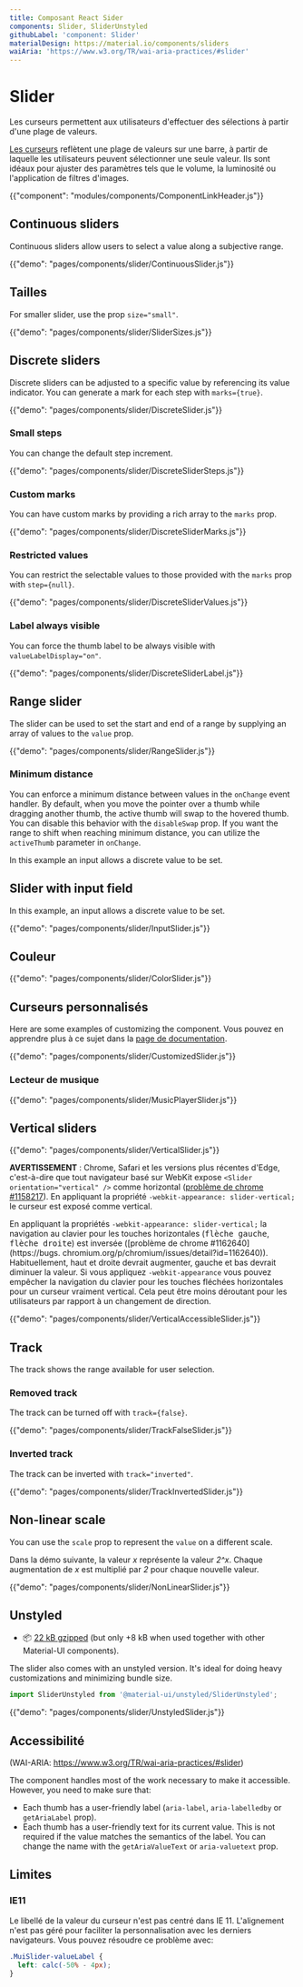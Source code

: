 ```yaml
---
title: Composant React Sider
components: Slider, SliderUnstyled
githubLabel: 'component: Slider'
materialDesign: https://material.io/components/sliders
waiAria: 'https://www.w3.org/TR/wai-aria-practices/#slider'
---
```


# Slider

<p class="description">Les curseurs permettent aux utilisateurs d'effectuer des sélections à partir d'une plage de valeurs.</p>

[Les curseurs](https://material.io/design/components/sliders.html) reflètent une plage de valeurs sur une barre, à partir de laquelle les utilisateurs peuvent sélectionner une seule valeur. Ils sont idéaux pour ajuster des paramètres tels que le volume, la luminosité ou l'application de filtres d'images.

{{"component": "modules/components/ComponentLinkHeader.js"}}

## Continuous sliders

Continuous sliders allow users to select a value along a subjective range.

{{"demo": "pages/components/slider/ContinuousSlider.js"}}

## Tailles

For smaller slider, use the prop `size="small"`.

{{"demo": "pages/components/slider/SliderSizes.js"}}

## Discrete sliders

Discrete sliders can be adjusted to a specific value by referencing its value indicator. You can generate a mark for each step with `marks={true}`.

{{"demo": "pages/components/slider/DiscreteSlider.js"}}

### Small steps

You can change the default step increment.

{{"demo": "pages/components/slider/DiscreteSliderSteps.js"}}

### Custom marks

You can have custom marks by providing a rich array to the `marks` prop.

{{"demo": "pages/components/slider/DiscreteSliderMarks.js"}}

### Restricted values

You can restrict the selectable values to those provided with the `marks` prop with `step={null}`.

{{"demo": "pages/components/slider/DiscreteSliderValues.js"}}

### Label always visible

You can force the thumb label to be always visible with `valueLabelDisplay="on"`.

{{"demo": "pages/components/slider/DiscreteSliderLabel.js"}}

## Range slider

The slider can be used to set the start and end of a range by supplying an array of values to the `value` prop.

{{"demo": "pages/components/slider/RangeSlider.js"}}

### Minimum distance

You can enforce a minimum distance between values in the `onChange` event handler. By default, when you move the pointer over a thumb while dragging another thumb, the active thumb will swap to the hovered thumb. You can disable this behavior with the `disableSwap` prop. If you want the range to shift when reaching minimum distance, you can utilize the `activeThumb` parameter in `onChange`.

In this example an input allows a discrete value to be set.

## Slider with input field

In this example, an input allows a discrete value to be set.

{{"demo": "pages/components/slider/InputSlider.js"}}

## Couleur

{{"demo": "pages/components/slider/ColorSlider.js"}}

## Curseurs personnalisés

Here are some examples of customizing the component. Vous pouvez en apprendre plus à ce sujet dans la [page de documentation](/customization/how-to-customize/).

{{"demo": "pages/components/slider/CustomizedSlider.js"}}

### Lecteur de musique

{{"demo": "pages/components/slider/MusicPlayerSlider.js"}}

## Vertical sliders

{{"demo": "pages/components/slider/VerticalSlider.js"}}

**AVERTISSEMENT** : Chrome, Safari et les versions plus récentes d'Edge, c'est-à-dire que tout navigateur basé sur WebKit expose `<Slider orientation="vertical" />` comme horizontal ([problème de chrome #1158217](https://bugs.chromium.org/p/chromium/issues/detail?id=1158217)). En appliquant la propriété `-webkit-appearance: slider-vertical;` le curseur est exposé comme vertical.

En appliquant la propriétés  `-webkit-appearance: slider-vertical;` la navigation au clavier pour les touches horizontales (<kbd class="key">flèche gauche</kbd>, <kbd class="key">flèche droite</kbd>) est inversée ([problème de chrome #1162640](https://bugs. chromium.org/p/chromium/issues/detail?id=1162640)). Habituellement, haut et droite devrait augmenter, gauche et bas devrait diminuer la valeur. Si vous appliquez `-webkit-appearance` vous pouvez empêcher la navigation du clavier pour les touches fléchées horizontales pour un curseur vraiment vertical. Cela peut être moins déroutant pour les utilisateurs par rapport à un changement de direction.

{{"demo": "pages/components/slider/VerticalAccessibleSlider.js"}}

## Track

The track shows the range available for user selection.

### Removed track

The track can be turned off with `track={false}`.

{{"demo": "pages/components/slider/TrackFalseSlider.js"}}

### Inverted track

The track can be inverted with `track="inverted"`.

{{"demo": "pages/components/slider/TrackInvertedSlider.js"}}

## Non-linear scale

You can use the `scale` prop to represent the `value` on a different scale.

Dans la démo suivante, la valeur _x_ représente la valeur _2^x_. Chaque augmentation de _x_ est multiplié par  _2_ pour chaque nouvelle valeur.

{{"demo": "pages/components/slider/NonLinearSlider.js"}}

## Unstyled

<!-- #default-branch-switch -->

- 📦 [22 kB gzipped](/size-snapshot) (but only +8 kB when used together with other Material-UI components).

The slider also comes with an unstyled version. It's ideal for doing heavy customizations and minimizing bundle size.

```js
import SliderUnstyled from '@material-ui/unstyled/SliderUnstyled';
```

{{"demo": "pages/components/slider/UnstyledSlider.js"}}

## Accessibilité

(WAI-ARIA: https://www.w3.org/TR/wai-aria-practices/#slider)

The component handles most of the work necessary to make it accessible. However, you need to make sure that:

- Each thumb has a user-friendly label (`aria-label`, `aria-labelledby` or `getAriaLabel` prop).
- Each thumb has a user-friendly text for its current value. This is not required if the value matches the semantics of the label. You can change the name with the `getAriaValueText` or `aria-valuetext` prop.

## Limites

### IE11

Le libellé de la valeur du curseur n'est pas centré dans IE 11. L'alignement n'est pas géré pour faciliter la personnalisation avec les derniers navigateurs. Vous pouvez résoudre ce problème avec:

```css
.MuiSlider-valueLabel {
  left: calc(-50% - 4px);
}
```
